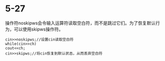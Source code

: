 # 5-27

操作符noskipws会令输入运算符读取空白符，而不是跳过它们。为了恢复默认行为，可以使用skipws操作符。

```
cin>>noskipws;//设置cin读取空白符
while(cin>>ch)
cout<<ch;
cin>>skipws;//将cin恢复到默认状态，从而丢弃空白符
```


